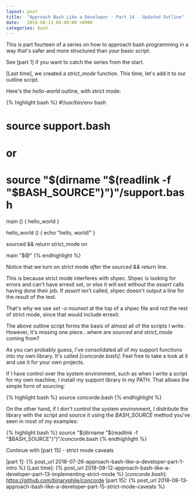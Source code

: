 ```yaml
---
layout: post
title:  "Approach Bash Like a Developer - Part 14 - Updated Outline"
date:   2018-08-13 00:00:00 +0000
categories: bash
---
```


This is part fourteen of a series on how to approach bash programming in
a way that's safer and more structured than your basic script.

See [part 1] if you want to catch the series from the start.

[Last time], we created a *strict_mode* function.  This time, let's add
it to our outline script.

Here's the *hello-world* outline, with strict mode:

{% highlight bash %}
#!/usr/bin/env bash

# source support.bash
#   or
# source "$(dirname  "$(readlink -f "$BASH_SOURCE")")"/support.bash

main () {
  hello_world
}

hello_world () {
  echo "hello, world!"
}

sourced && return
strict_mode on

main "$@"
{% endhighlight %}

Notice that we turn on strict mode *after* the *sourced && return* line.

This is because strict mode interferes with shpec.  Shpec is looking for
errors and can't have errexit set, or else it will exit without the
*assert* calls having done their job.  If *assert* isn't called, shpec
doesn't output a line for the result of the test.

That's why we use *set -o nounset* at the top of a shpec file and not
the rest of strict mode, since that would include errexit.

The above outline script forms the basis of almost all of the scripts I
write.  However, it's missing one piece...where are *sourced* and
*strict_mode* coming from?

As you can probably guess, I've consolidated all of my support functions
into my own library.  It's called *[concorde.bash]*.  Feel free to take
a look at it and use it for your own projects.

If I have control over the system environment, such as when I write a
script for my own machine, I install my support library in my PATH.
That allows the simple form of sourcing:

{% highlight bash %}
source concorde.bash
{% endhighlight %}

On the other hand, if I don't control the system environment, I
distribute the library with the script and source it using the
*BASH_SOURCE* method you've seen in most of my examples:

{% highlight bash %}
source "$(dirname "$(readlink -f "$BASH_SOURCE")")"/concorde.bash
{% endhighlight %}

Continue with [part 15] - strict mode caveats

  [part 1]:     {% post_url 2018-07-26-approach-bash-like-a-developer-part-1-intro                      %}
  [Last time]:  {% post_url 2018-08-12-approach-bash-like-a-developer-part-13-implementing-strict-mode  %}
  [*concorde.bash*]: https://github.com/binaryphile/concorde
  [part 15]:    {% post_url 2018-08-13-approach-bash-like-a-developer-part-15-strict-mode-caveats       %}
